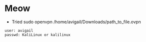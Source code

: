 # Meow
* Tried sudo openvpn /home/avigail/Downloads/path_to_file.ovpn
```
user: avigail
passwd: KaliLinux or kalilinux
```
